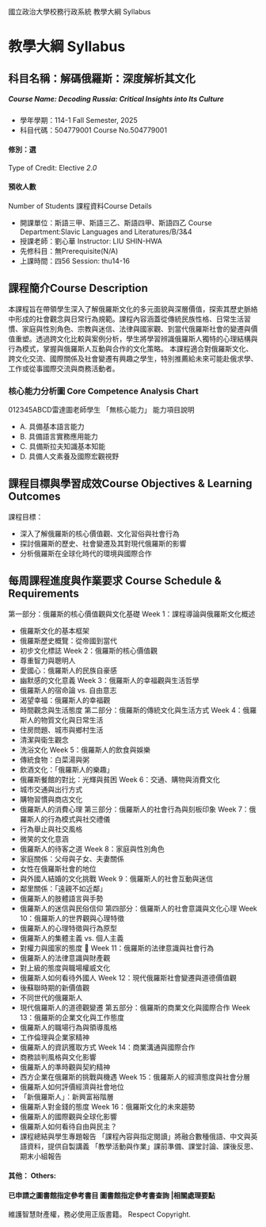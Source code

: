 國立政治大學校務行政系統 教學大綱 Syllabus
# 教學大綱 Syllabus
##  科目名稱：解碼俄羅斯：深度解析其文化
#####  Course Name: Decoding Russia: Critical Insights into Its Culture
  * 學年學期：114-1 Fall Semester, 2025 
  * 科目代碼：504779001 Course No.504779001
#### 修別：選
Type of Credit: Elective 
_2.0_
#### 預收人數
Number of Students
課程資料Course Details
  * 開課單位：斯語三甲、斯語三乙、斯語四甲、斯語四乙 Course Department:Slavic Languages and Literatures/B/3&4 
  * 授課老師：劉心華 Instructor: LIU SHIN-HWA 
  * 先修科目：無Prerequisite(N/A)
  * 上課時間：四56 Session: thu14-16
##  課程簡介Course Description
本課程旨在帶領學生深入了解俄羅斯文化的多元面貌與深層價值，探索其歷史脈絡中形成的社會觀念與日常行為規範。課程內容涵蓋從傳統民族性格、日常生活習慣、家庭與性別角色、宗教與迷信、法律與國家觀、到當代俄羅斯社會的變遷與價值重塑。透過跨文化比較與案例分析，學生將學習辨識俄羅斯人獨特的心理結構與行為模式，掌握與俄羅斯人互動與合作的文化策略。
本課程適合對俄羅斯文化、跨文化交流、國際關係及社會變遷有興趣之學生，特別推薦給未來可能赴俄求學、工作或從事國際交流與商務活動者。
###  核心能力分析圖 Core Competence Analysis Chart
012345ABCD雷達圖老師學生
「無核心能力」 
能力項目說明
  * A. 具備基本語言能力
  * B. 具備語言實務應用能力
  * C. 具備斯拉夫知識基本知能
  * D. 具備人文素養及國際宏觀視野
##  課程目標與學習成效Course Objectives & Learning Outcomes 
課程目標：
  * 深入了解俄羅斯的核心價值觀、文化習俗與社會行為
  * 探討俄羅斯的歷史、社會變遷及其對現代俄羅斯的影響
  * 分析俄羅斯在全球化時代的環境與國際合作
##  每周課程進度與作業要求 Course Schedule & Requirements
第一部分：俄羅斯的核心價值觀與文化基礎
Week 1：課程導論與俄羅斯文化概述
  * 俄羅斯文化的基本框架
  * 俄羅斯歷史概覽：從帝國到當代
  * 初步文化標誌
Week 2：俄羅斯的核心價值觀
  * 尊重智力與聰明人
  * 愛國心：俄羅斯人的民族自豪感
  * 幽默感的文化意義
Week 3：俄羅斯人的幸福觀與生活哲學
  * 俄羅斯人的宿命論 vs. 自由意志
  * 渴望幸福：俄羅斯人的幸福觀
  * 時間觀念與生活態度
第二部分：俄羅斯的傳統文化與生活方式
Week 4：俄羅斯人的物質文化與日常生活
  * 住房問題、城市與鄉村生活
  * 清潔與衛生觀念
  * 洗浴文化
Week 5：俄羅斯人的飲食與娛樂
  * 傳統食物：白菜湯與粥
  * 飲酒文化：「俄羅斯人的樂趣」
  * 俄羅斯餐館的對比：光輝與貧困
Week 6：交通、購物與消費文化
  * 城市交通與出行方式
  * 購物習慣與商店文化
  * 俄羅斯人的消費心理
第三部分：俄羅斯人的社會行為與刻板印象
Week 7：俄羅斯人的行為模式與社交禮儀
  * 行為舉止與社交風格
  * 微笑的文化意涵
  * 俄羅斯人的待客之道
Week 8：家庭與性別角色
  * 家庭關係：父母與子女、夫妻關係
  * 女性在俄羅斯社會的地位
  * 與外國人結婚的文化挑戰
Week 9：俄羅斯人的社會互動與迷信
  * 鄰里關係：「遠親不如近鄰」
  * 俄羅斯人的肢體語言與手勢
  * 俄羅斯人的迷信與民俗信仰
第四部分：俄羅斯人的社會意識與文化心理
Week 10：俄羅斯人的世界觀與心理特徵
  * 俄羅斯人的心理特徵與行為原型
  * 俄羅斯人的集體主義 vs. 個人主義
  * 對權力與國家的態度
🔹 Week 11：俄羅斯的法律意識與社會行為
  * 俄羅斯人的法律意識與財產觀
  * 對上級的態度與職場權威文化
  * 俄羅斯人如何看待外國人
Week 12：現代俄羅斯社會變遷與道德價值觀
  * 後蘇聯時期的新價值觀
  * 不同世代的俄羅斯人
  * 現代俄羅斯人的道德觀變遷
第五部分：俄羅斯的商業文化與國際合作
Week 13：俄羅斯的企業文化與工作態度
  * 俄羅斯人的職場行為與領導風格
  * 工作倫理與企業家精神
  * 俄羅斯人的資訊獲取方式
Week 14：商業溝通與國際合作
  * 商務談判風格與文化影響
  * 俄羅斯人的準時觀與契約精神
  * 西方企業在俄羅斯的挑戰與機遇
Week 15：俄羅斯人的經濟態度與社會分層
  * 俄羅斯人如何評價經濟與社會地位
  * 「新俄羅斯人」：新興富裕階層
  * 俄羅斯人對金錢的態度
Week 16：俄羅斯文化的未來趨勢
  * 俄羅斯人的國際觀與全球化影響
  * 俄羅斯人如何看待自由與民主？
  * 課程總結與學生專題報告
「課程內容與指定閱讀」將融合數種俄語、中文與英語資料，提供自製講義
「教學活動與作業」課前準備、課堂討論、課後反思、期末小組報告
####  其他： Others:
####  已申請之圖書館指定參考書目  圖書館指定參考書查詢 |相關處理要點
維護智慧財產權，務必使用正版書籍。 Respect Copyright.